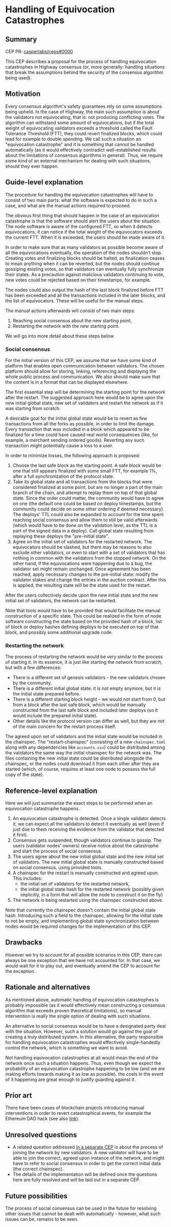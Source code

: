# Handling of Equivocation Catastrophes

## Summary

[summary]: #summary

CEP PR: [casperlabs/ceps#0000](https://github.com/casperlabs/ceps/pull/0000)

This CEP describes a proposal for the process of handling equivocation catastrophes in Highway consensus (or, more generally: handling situations that break the assumptions behind the security of the consensus algorithm being used).

## Motivation

[motivation]: #motivation

Every consensus algorithm's safety guarantees rely on some assumptions being upheld. In the case of Highway, the main such assumption is about the validators not equivocating, that is: not producing conflicting votes. The algorithm can withstand some amount of equivocations, but if the total weight of equivocating validators exceeds a threshold called the Fault Tolerance Threshold (FTT), they could revert finalized blocks, which could lead for example to double spending. We call such a situation an "equivocation catastrophe" and it is something that cannot be handled automatically (as it would effectively contradict well-established results about the limitations of consensus algorithms in general). Thus, we require some kind of an external mechanism for dealing with such situations, should they ever happen.

## Guide-level explanation

[guide-level-explanation]: #guide-level-explanation

The procedure for handling the equivocation catastrophes will have to consist of two main parts: what the software is expected to do in such a case, and what are the manual actions required to proceed.

The obvious first thing that should happen in the case of an equivocation catastrophe is that the software should alert the users about the situation. The node software is aware of the configured FTT, so when it detects equivocations, it can notice if the total weight of the equivocators exceeds the current FTT. When it is exceeded, the users should be made aware of it.

In order to make sure that as many validators as possible become aware of all the equivocations eventually, the operation of the nodes shouldn't stop. Creating votes and finalizing blocks should be halted, as finalization ceases to mean anything when it can be reverted, but the nodes should continue gossiping existing votes, so that validators can eventually fully synchronize their states. As a precaution against malicious validators continuing to vote, new votes could be rejected based on their timestamps, for example.

The nodes could also output the hash of the last block finalized before FTT has been exceeded and all the transactions included in the later blocks, and the list of equivocators. These will be useful for the manual steps.

The manual actions afterwards will consist of two main steps:

1. Reaching social consensus about the new starting point,
2. Restarting the network with the new starting point.

We will go into more detail about these steps below.

### Social consensus

For the initial version of this CEP, we assume that we have some kind of platform that enables open communication between validators. The chosen platform should allow for storing, linking, referencing and displaying the whole public process and communication. We also should make sure that the content is in a format that can be displayed elsewhere.

The first essential step will be determining the starting point for the network after the restart. The suggested approach here would be to agree upon the new initial global state, new set of validators and restart the network as if it was starting from scratch.

A desirable goal for the initial global state would be to revert as few transactions from all the forks as possible, in order to limit the damage. Every transaction that was included in a block which appeared to be finalized for a time could have caused real world consequences (like, for example, a merchant sending ordered goods). Reverting any such transaction might potentially cause a loss to a user.

In order to minimize losses, the following approach is proposed:

1. Choose the last safe block as the starting point. A safe block would be one that still appears finalized with some small FTT, for example 1%, after a full synchronization of the protocol state.
2. Take its global state and all transactions from the blocks that were considered finalized at some point, but are no longer a part of the main branch of the chain, and attempt to replay them on top of that global state. Since the order could matter, the community would have to agree on one (the default one could be based on deploy timestamps, but the community could decide on some other ordering if deemed necessary). The deploys' TTL could also be expanded to account for the time spent reaching social consensus and allow them to still be valid afterwards (which would have to be done on the validation level, as the TTL is a part of the signed data in a deploy). Call global state resulting from replaying these deploys the "pre-initial state".
3. Agree on the initial set of validators for the restarted network. The equivocators should be slashed, but there may be reasons to also exclude other validators, or even to start with a set of validators that has nothing in common with the validators from the stopped network. On the other hand, if the equivocations were happening due to a bug, the validator set might remain unchanged. Once agreement has been reached, apply necessary changes to the pre-initial state: modify the validator stakes and change the entries in the auction contract. After this is applied, the resulting state will be the state used for the restart.

After the users collectively decide upon the new initial state and the new initial set of validators, the network can be restarted.

Note that tools would have to be provided that would facilitate the manual construction of a specific state. This could be realized in the form of node software constructing the state based on the provided hash of a block, list of block or deploy hashes defining deploys to be executed on top of that block, and possibly some additional upgrade code.

### Restarting the network

The process of restarting the network would be very similar to the process of starting it. In its essence, it is just like starting the network from scratch, but with a few differences:

- There is a different set of genesis validators - the new validators chosen by the community.
- There is a different initial global state: it is not empty anymore, but it is the initial state prepared before.
- There is a different starting block height - we would not start from 0, but from a block after the last safe block, which would be manually constructed from the last safe block and included later deploys (so it would include the prepared initial state).
- Other details like the protocol version can differ as well, but they are not of the main concern for the restart process itself.

The agreed upon set of validators and the initial state would be included in the chainspec. The "restart-chainspec" (consisting of a new `chainspec.toml` along with any dependencies like `accounts.csv`) could be distributed among the validators the same way the initial chainspec for the network was. The files containing the new initial state could be distributed alongside the chainspec, or the nodes could download it from each other after they are started (which, of course, requires at least one node to possess the full copy of the state).

## Reference-level explanation

[reference-level-explanation]: #reference-level-explanation

Here we will just summarize the exact steps to be performed when an equivocation catastrophe happens.

1. An equivocation catastrophe is detected. Once a single validator detects it, we can expect all the validators to detect it eventually as well (even if just due to them receiving the evidence from the validator that detected it first).
2. Consensus gets suspended, though validators continue to gossip. The users (validator nodes' owners) receive notice about the catastrophe and start the process of social consensus.
3. The users agree about the new initial global state and the new initial set of validators. The new initial global state is manually constructed based on social consensus, using provided tools.
4. A chainspec for the restart is manually constructed and agreed upon. This includes:
    - the initial set of validators for the restarted network,
    - the initial global state hash for the restarted network (possibly given implicitly, in a form that will allow the node to construct it on the fly)
5. The network is being restarted using the chainspec constructed above.

Note that currently the chainspec doesn't contain the initial global state hash. Introducing such a field to the chainspec, allowing for the initial state to not be empty, and implementing global state synchronization between nodes would be required changes for the implementation of this CEP.

## Drawbacks

[drawbacks]: #drawbacks

However we try to account for all possible scenarios in this CEP, there can always be one exception that we have not accounted for. In that case, we would wait for it to play out, and eventually amend the CEP to account for the exception.

## Rationale and alternatives

[rationale-and-alternatives]: #rationale-and-alternatives

As mentioned above, automatic handling of equivocation catastrophes is probably impossible (as it would effectively mean constructing a consensus algorithm that exceeds proven theoretical limitations), so manual intervention is really the single option of dealing with such situations.

An alternative to social consensus would be to have a designated party deal with the situation. However, such a solution would go against the goal of creating a truly distributed system. In this alternative, the party responsible for handling equivocation catastrophes would effectively single-handedly control the network, which is something we want to avoid.

Not handling equivocation catastrophes at all would mean the end of the network once such a situation happens. Thus, even though we expect the probability of an equivocation catastrophe happening to be low (and we are making efforts towards making it as low as possible), the costs in the event of it happening are great enough to justify guarding against it.

## Prior art

[prior-art]: #prior-art

There have been cases of blockchain projects introducing manual interventions in order to revert catastrophical events, for example the Ethereum DAO hack (see also [link](https://drive.google.com/file/d/1XuZ_3IcYbhg9hkPw2h6HH5rdkBsf2JS-/view)).

## Unresolved questions

[unresolved-questions]: #unresolved-questions

- A related question addressed [in a separate CEP](https://github.com/CasperLabs/ceps/pull/5) is about the process of joining the network by new validators. A new validator will have to be able to join the correct, agreed upon instance of the network, and might have to refer to social consensus in order to get the correct initial data (the correct chainspec).
- The details of the implementation will be defined once the questions here are fully resolved and will be laid out in a separate CEP.

## Future possibilities

[future-possibilities]: #future-possibilities

The process of social consensus can be used in the future for resolving other issues that cannot be dealt with automatically - however, what such issues can be, remains to be seen.

